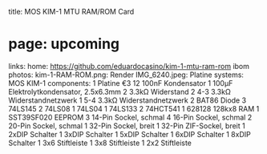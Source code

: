 title: MOS KIM-1 MTU RAM/ROM Card
# page: upcoming
links:
    home: https://github.com/eduardocasino/kim-1-mtu-ram-rom
    ibom
photos:
    kim-1-RAM-ROM.png: Render
    IMG_6240.jpeg: Platine
systems:
    MOS KIM-1
components:
    1 Platine €3
    12 100nF Kondensator
    1 100µF Elektrolytkondensator, 2.5x6.3mm
    2 3.3kΩ Widerstand
    2 4-3 3.3kΩ Widerstandnetzwerk
    1 5-4 3.3kΩ Widerstandnetzwerk
    2 BAT86 Diode
    3 74LS145
    2 74LS08
    1 74LS04
    1 74LS133
    2 74HCT541
    1 628128 128kx8 RAM
    1 SST39SF020 EEPROM
    3 14-Pin Sockel, schmal
    4 16-Pin Sockel, schmal
    2 20-Pin Sockel, schmal
    1 32-Pin Sockel, breit
    1 32-Pin ZIF-Sockel, breit
    1 2xDIP Schalter
    1 3xDIP Schalter
    1 5xDIP Schalter
    1 6xDIP Schalter
    1 8xDIP Schalter
    1 3x6 Stiftleiste
    1 3x8 Stiftleiste
    1 2x2 Stiftleiste


